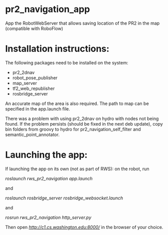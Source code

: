 # pr2_navigation_app
App the RobotWebServer that allows saving location of the PR2 in the map (compatible with RoboFlow)

# Installation instructions:
The following packages need to be installed on the system:

* pr2_2dnav
* robot_pose_publisher
* map_server
* tf2_web_republisher
* rosbridge_server

An accurate map of the area is also required. The path to map can be specified in the app.launch file.

There was a problem with using pr2_2dnav on hydro with nodes not being found. 
If the problem persists (should be fixed in the next deb update), 
copy bin folders from groovy to hydro for pr2_navigation_self_filter and semantic_point_annotator. 

# Launching the app:
If launching the app on its own (not as part of RWS):
on the robot, run 

*roslaunch rws_pr2_navigation app.launch*

and

*roslaunch rosbridge_server rosbridge_websocket.launch*

and 

*rosrun rws_pr2_navigation http_server.py*

Then open *http://c1.cs.washington.edu:8000/* in the browser of your choice.